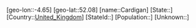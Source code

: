 ﻿---
location: [52.08,-4.65]
type: City
tags:
- geo/City


SpocWebEntityId: 29483
isDeleted: false
confidential: public

---
[geo-lon::-4.65]
[geo-lat::52.08]
[name::Cardigan]
[State::]
[Country::[United_Kingdom](geo/Continent/Europe/United_Kingdom.md)]
[StateId::]
[Population::]
[Unknown::]

